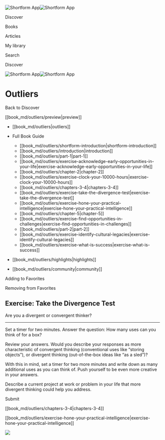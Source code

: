 ![Shortform App](/img/logo.36a2399e.svg)![Shortform App](/img/logo-dark.70c1b072.svg)

Discover

Books

Articles

My library

Search

Discover

![Shortform App](/img/logo.36a2399e.svg)![Shortform App](/img/logo-dark.70c1b072.svg)

# Outliers

Back to Discover

[[book_md/outliers/preview|preview]]

  * [[book_md/outliers|outliers]]
  * Full Book Guide

    * [[book_md/outliers/shortform-introduction|shortform-introduction]]
    * [[book_md/outliers/introduction|introduction]]
    * [[book_md/outliers/part-1|part-1]]
    * [[book_md/outliers/exercise-acknowledge-early-opportunities-in-your-life|exercise-acknowledge-early-opportunities-in-your-life]]
    * [[book_md/outliers/chapter-2|chapter-2]]
    * [[book_md/outliers/exercise-clock-your-10000-hours|exercise-clock-your-10000-hours]]
    * [[book_md/outliers/chapters-3-4|chapters-3-4]]
    * [[book_md/outliers/exercise-take-the-divergence-test|exercise-take-the-divergence-test]]
    * [[book_md/outliers/exercise-hone-your-practical-intelligence|exercise-hone-your-practical-intelligence]]
    * [[book_md/outliers/chapter-5|chapter-5]]
    * [[book_md/outliers/exercise-find-opportunities-in-challenges|exercise-find-opportunities-in-challenges]]
    * [[book_md/outliers/part-2|part-2]]
    * [[book_md/outliers/exercise-identify-cultural-legacies|exercise-identify-cultural-legacies]]
    * [[book_md/outliers/exercise-what-is-success|exercise-what-is-success]]
  * [[book_md/outliers/highlights|highlights]]
  * [[book_md/outliers/community|community]]



Adding to Favorites 

Removing from Favorites 

## Exercise: Take the Divergence Test

Are you a divergent or convergent thinker?

* * *

Set a timer for two minutes. Answer the question: How many uses can you think of for a box?

Review your answers. Would you describe your responses as more characteristic of convergent thinking (conventional uses like “storing objects”), or divergent thinking (out-of-the-box ideas like “as a sled”)?

With this in mind, set a timer for two more minutes and write down as many additional uses as you can think of. Push yourself to be even more creative in your answers.

Describe a current project at work or problem in your life that more divergent thinking could help you address.

Submit 

[[book_md/outliers/chapters-3-4|chapters-3-4]]

[[book_md/outliers/exercise-hone-your-practical-intelligence|exercise-hone-your-practical-intelligence]]

![](https://bat.bing.com/action/0?ti=56018282&Ver=2&mid=5e063619-71e4-42ca-8ac0-0266440cacef&sid=f30c5e70639211ee87d33f0876d93783&vid=f30c9700639211eeb3a75d830392c94f&vids=0&msclkid=N&pi=0&lg=en-US&sw=800&sh=600&sc=24&nwd=1&tl=Shortform%20%7C%20Book&p=https%3A%2F%2Fwww.shortform.com%2Fapp%2Fbook%2Foutliers%2Fexercise-take-the-divergence-test&r=&lt=348&evt=pageLoad&sv=1&rn=866620)
